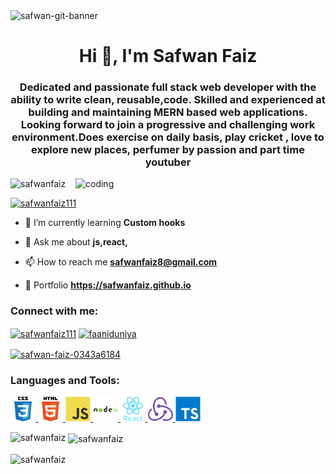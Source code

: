 <img width="100%" height="300px" src="https://thumbs.gfycat.com/KindDistortedIrrawaddydolphin-size_restricted.gif" alt="safwan-git-banner">

<h1 align="center">Hi 👋, I'm Safwan Faiz</h1>

<h3 align="center">Dedicated and passionate full stack web developer with the ability to
                write clean, reusable,code. Skilled and experienced at
                building and maintaining MERN based web applications. Looking
                forward to join a progressive and challenging work environment.Does exercise on daily basis, play cricket , love to explore new places, perfumer by passion and part time youtuber</h3>
<img align="right" width="400" src="https://media2.giphy.com/media/qgQUggAC3Pfv687qPC/giphy.gif"  alt="coding"/>
<p align="left"> <img src="https://komarev.com/ghpvc/?username=safwanfaiz&label=Profile%20views&color=0e75b6&style=flat" alt="safwanfaiz" /> </p>

<p align="left"> <a href="https://twitter.com/safwanfaiz111" target="blank"><img src="https://img.shields.io/twitter/follow/safwanfaiz111?logo=twitter&style=for-the-badge" alt="safwanfaiz111" /></a> </p>

- 🌱 I’m currently learning **Custom hooks**

- 💬 Ask me about **js,react,**

- 📫 How to reach me **safwanfaiz8@gmail.com**
- 🔭  Portfolio **https://safwanfaiz.github.io**

<h3 align="left">Connect with me:</h3>
<p align="left">
<a href="https://twitter.com/safwanfaiz111" target="blank"><img align="center" src="https://raw.githubusercontent.com/rahuldkjain/github-profile-readme-generator/master/src/images/icons/Social/twitter.svg" alt="safwanfaiz111" height="30" width="40" /></a>
<a href="https://www.youtube.com/c/faaniduniya" target="blank"><img align="center" src="https://raw.githubusercontent.com/rahuldkjain/github-profile-readme-generator/master/src/images/icons/Social/youtube.svg" alt="faaniduniya" height="30" width="40" /></a>
  
<a href="https://linkedin.com/in/safwan-faiz-0343a6184" target="blank"><img align="center" src="https://raw.githubusercontent.com/rahuldkjain/github-profile-readme-generator/master/src/images/icons/Social/linked-in-alt.svg" alt="safwan-faiz-0343a6184" height="30" width="40" /></a>
  
</p>

<h3 align="left">Languages and Tools:</h3>
<p align="left"> <a href="https://www.w3schools.com/css/" target="_blank" rel="noreferrer"> <img src="https://raw.githubusercontent.com/devicons/devicon/master/icons/css3/css3-original-wordmark.svg" alt="css3" width="40" height="40"/> </a> <a href="https://www.w3.org/html/" target="_blank" rel="noreferrer"> <img src="https://raw.githubusercontent.com/devicons/devicon/master/icons/html5/html5-original-wordmark.svg" alt="html5" width="40" height="40"/> </a> <a href="https://developer.mozilla.org/en-US/docs/Web/JavaScript" target="_blank" rel="noreferrer"> <img src="https://raw.githubusercontent.com/devicons/devicon/master/icons/javascript/javascript-original.svg" alt="javascript" width="40" height="40"/> </a> <a href="https://nodejs.org" target="_blank" rel="noreferrer"> <img src="https://raw.githubusercontent.com/devicons/devicon/master/icons/nodejs/nodejs-original-wordmark.svg" alt="nodejs" width="40" height="40"/> </a> <a href="https://reactjs.org/" target="_blank" rel="noreferrer"> <img src="https://raw.githubusercontent.com/devicons/devicon/master/icons/react/react-original-wordmark.svg" alt="react" width="40" height="40"/> </a> <a href="https://redux.js.org" target="_blank" rel="noreferrer"> <img src="https://raw.githubusercontent.com/devicons/devicon/master/icons/redux/redux-original.svg" alt="redux" width="40" height="40"/> </a> <a href="https://www.typescriptlang.org/" target="_blank" rel="noreferrer"> <img src="https://raw.githubusercontent.com/devicons/devicon/master/icons/typescript/typescript-original.svg" alt="typescript" width="40" height="40"/> </a> </p>

<p><img align="left" src="https://github-readme-stats.vercel.app/api/top-langs?username=safwanfaiz&show_icons=true&locale=en&layout=compact" alt="safwanfaiz" /></p>

<p>&nbsp;<img align="center" src="https://github-readme-stats.vercel.app/api?username=safwanfaiz&show_icons=true&locale=en" alt="safwanfaiz" /></p>

<p><img align="center" src="https://github-readme-streak-stats.herokuapp.com/?user=safwanfaiz&" alt="safwanfaiz" /></p>
